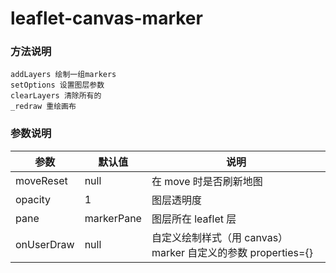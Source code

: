 # leaflet-canvas-marker

### 方法说明

```
addLayers 绘制一组markers
setOptions 设置图层参数
clearLayers 清除所有的
_redraw 重绘画布
```

### 参数说明

| 参数       | 默认值     | 说明                                                         |
| ---------- | ---------- | ------------------------------------------------------------ |
| moveReset  | null       | 在 move 时是否刷新地图                                       |
| opacity    | 1          | 图层透明度                                                   |
| pane       | markerPane | 图层所在 leaflet 层                                          |
| onUserDraw | null       | 自定义绘制样式（用 canvas）marker 自定义的参数 properties={} |
